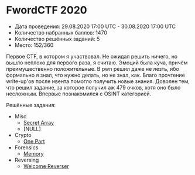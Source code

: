 # FwordCTF 2020

* Дата проведения: 29.08.2020 17:00 UTC - 30.08.2020 17:00 UTC
* Количество набранных баллов: 1470
* Количество решённых заданий: 5
* Место: 152/360

Первое CTF, в котором я участвовал. Не ожидал решить ничего, но вышло неплохо для первого раза, я считаю.
Эмоций была куча, причём преимущественно положительные. В pwn решил даже не лезть, ибо формально я знал, что 
нужно делать, но не знал, как. Благо прочтение write-up'ов после ивента помогло получить новые знания. Доволен тем, 
что решил задание, за которое получил аж 479 очков, хотя оно было несложным. Впервые познакомился с OSINT категорией.

Решённые задания:
* Misc
  * [Secret Array](./Misc/Secret%20Array)
  * [NULL]
* Crypto
  * [One Part](./Crypto/One%20Part)
* Forensics
  * [Memory](./Forensics/Memory)
* Reversing
  * [Welcome Reverser](./Reversing/Welcome%20Reverser)

